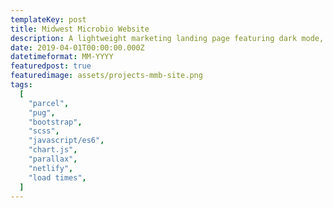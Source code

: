 ```yaml
---
templateKey: post
title: Midwest Microbio Website
description: A lightweight marketing landing page featuring dark mode, subtle parallax, and loads of SVGs
date: 2019-04-01T00:00:00.000Z
datetimeformat: MM-YYYY
featuredpost: true
featuredimage: assets/projects-mmb-site.png
tags:
  [
    "parcel",
    "pug",
    "bootstrap",
    "scss",
    "javascript/es6",
    "chart.js",
    "parallax",
    "netlify",
    "load times",
  ]
---
```

